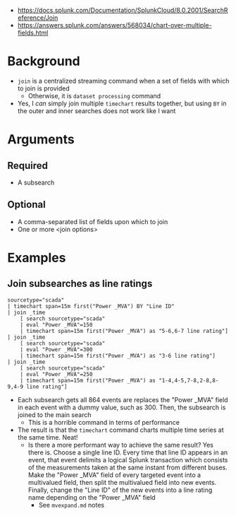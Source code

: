 - https://docs.splunk.com/Documentation/SplunkCloud/8.0.2001/SearchReference/Join
- https://answers.splunk.com/answers/568034/chart-over-multiple-fields.html
# Background
- `join` is a centralized streaming command when a set of fields with which to join is provided
  - Otherwise, it is `dataset processing` command
- Yes, I *can* simply join multiple `timechart` results together, but using `BY` in the outer and inner searches does not work like I want
# Arguments
## Required
- A subsearch
## Optional
- A comma-separated list of fields upon which to join
- One or more \<join options>
# Examples
## Join subsearches as line ratings
```
sourcetype="scada" 
| timechart span=15m first("Power _MVA") BY "Line ID"
| join _time 
    [ search sourcetype="scada" 
    | eval "Power _MVA"=150 
    | timechart span=15m first("Power _MVA") as "5-6,6-7 line rating"] 
| join _time 
    [ search sourcetype="scada" 
    | eval "Power _MVA"=300 
    | timechart span=15m first("Power _MVA") as "3-6 line rating"] 
| join _time
    [ search sourcetype="scada" 
    | eval "Power _MVA"=250 
    | timechart span=15m first("Power _MVA") as "1-4,4-5,7-8,2-8,8-9,4-9 line rating"]
```
- Each subsearch gets all 864 events are replaces the "Power _MVA" field in each event with a dummy value, such as 300. Then, the subsearch is joined
  to the main search
  - This is a horrible command in terms of performance
- The result is that the `timechart` command charts multiple time series at the same time. Neat!
  - Is there a more performant way to achieve the same result? Yes there is. Choose a single line ID. Every time that line ID appears in an event,
    that event delimits a logical Splunk transaction which consists of the measurements taken at the same instant from different buses. Make the
    "Power _MVA" field of every targeted event into a multivalued field, then split the multivalued field into new events. Finally, change the "Line
    ID" of the new events into a line rating name depending on the "Power _MVA" field
    - See `mvexpand.md` notes